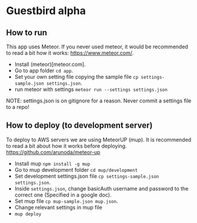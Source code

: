 # Guestbird alpha

## How to run
This app uses Meteor. If you never used meteor, it would be recommended to read a bit how it works: https://www.meteor.com/.

- Install (meteor)[meteor.com].
- Go to app folder `cd app`.
- Set your own setting file copying the sample file `cp settings-sample.json settings.json`.
- run meteor with settings `meteor run --settings settings.json`

NOTE: settings.json is on gitignore for a reason. Never commit a settings file to a repo!

## How to deploy (to development server)
To deploy to AWS servers we are using MeteorUP (mup). It is recommended to read a bit about how it works before deploying.
https://github.com/arunoda/meteor-up

- Install mup `npm install -g mup`
- Go to mup development folder `cd mup/development`
- Set development settings.json file `cp settings-sample.json settings.json`.
- Inside `settings.json`, change basicAuth username and password to the correct one (Specified in a google doc).
- Set mup file `cp mup-sample.json mup.json`.
- Change relevant settings in mup file
- `mup deploy`
